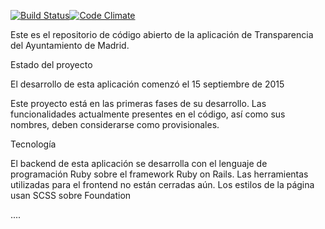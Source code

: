 [![Build Status](https://travis-ci.org/IAMCorporativos/agendas.svg?branch=master)](https://travis-ci.org/IAMCorporativos/agendas)[![Code Climate](https://codeclimate.com/repos/5609610ee30ba02f6c0004e6/badges/8cb97e196dd1eec126f1/gpa.svg)](https://codeclimate.com/repos/5609610ee30ba02f6c0004e6/feed)

Este es el repositorio de código abierto de la aplicación de Transparencia del Ayuntamiento de Madrid.

Estado del proyecto

El desarrollo de esta aplicación comenzó el 15 septiembre de 2015

Este proyecto está en las primeras fases de su desarrollo. Las funcionalidades actualmente presentes en el código, así como sus nombres, deben considerarse como provisionales.

Tecnología

El backend de esta aplicación se desarrolla con el lenguaje de programación Ruby sobre el framework Ruby on Rails. Las herramientas utilizadas para el frontend no están cerradas aún. Los estilos de la página usan SCSS sobre Foundation

....
